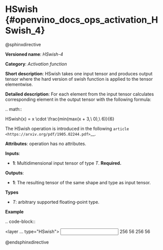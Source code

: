 # HSwish {#openvino_docs_ops_activation_HSwish_4}

@sphinxdirective

**Versioned name**: *HSwish-4*

**Category**: *Activation function*

**Short description**: HSwish takes one input tensor and produces output tensor where the hard version of swish function is applied to the tensor elementwise.

**Detailed description**: For each element from the input tensor calculates corresponding
element in the output tensor with the following formula:

.. math::

   HSwish(x) = x \cdot \frac{min(max(x + 3,\ 0),\ 6)}{6}


The HSwish operation is introduced in the following `article <https://arxiv.org/pdf/1905.02244.pdf>`__.

**Attributes**: operation has no attributes.

**Inputs**:

*   **1**: Multidimensional input tensor of type *T*. **Required.**

**Outputs**:

*   **1**: The resulting tensor of the same shape and type as input tensor.

**Types**

* *T*: arbitrary supported floating-point type.


**Example**

.. code-block::

   <layer ... type="HSwish">
       <input>
           <port id="0">
               <dim>256</dim>
               <dim>56</dim>
           </port>
       </input>
       <output>
           <port id="1">
               <dim>256</dim>
               <dim>56</dim>
           </port>
       </output>
   </layer>

@endsphinxdirective

